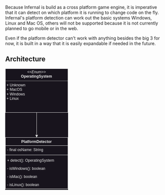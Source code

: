 Because Infernal is build as a cross platform game engine, it is imperative that it can detect on which platform it is running to change code on the fly. Infernal's platform detection can work out the basic systems Windows, Linux and Mac OS, others will not be supported because it is not currently planned to go mobile or in the web.

Even if the platform detector can't work with anything besides the big 3 for now, it is built in a way that it is easily expandable if needed in the future.

## Architecture
![Platform Detection](../assets/images/diagrams/platform_detection.png)